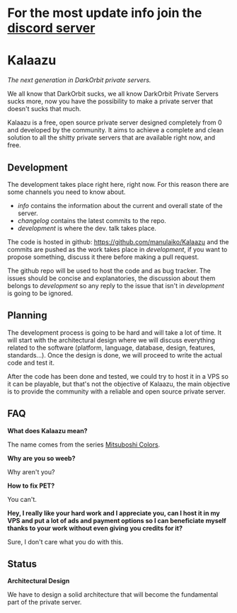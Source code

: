 For the most update info join the [discord server](https://discord.gg/g9Wca74)
==============================================================================

Kalaazu
=======
*The next generation in DarkOrbit private servers.*

We all know that DarkOrbit sucks, we all know DarkOrbit Private Servers sucks more, now you have the possibility to make a private server that doesn't sucks that much.

Kalaazu is a free, open source private server designed completely from 0 and developed by the community.
It aims to achieve a complete and clean solution to all the shitty private servers that are available right now, and free.

Development
-----------

The development takes place right here, right now. For this reason there are some channels you need to know about.


 * *info* contains the information about the current and overall state of the server.
 * *changelog* contains the latest commits to the repo.
 * *development* is where the dev. talk takes place.

The code is hosted in github: https://github.com/manulaiko/Kalaazu and the commits are pushed as the work takes place in *development*, if you want to propose something, discuss it there before making a pull request.

The github repo will be used to host the code and as bug tracker.
The issues should be concise and explanatories, the discussion about them belongs to *development* so any reply to the issue that isn't in *development* is going to be ignored.

Planning
--------

The development process is going to be hard and will take a lot of time. It will start with the architectural design where we will discuss everything related to the software (platform, language, database, design, features, standards...).
Once the design is done, we will proceed to write the actual code and test it.

After the code has been done and tested, we could try to host it in a VPS so it can be playable, but that's not the objective of Kalaazu, the main objective is to provide the community with a reliable and open source private server.


FAQ
---

**What does Kalaazu mean?**

The name comes from the series [Mitsuboshi Colors](https://anilist.co/anime/98439/MitsuboshiColors).

**Why are you so weeb?**

Why aren't you?

**How to fix PET?**

You can't.

**Hey, I really like your hard work and I appreciate you, can I host it in my VPS and put a lot of ads and payment options so I can beneficiate myself thanks to your work without even giving you credits for it?**

Sure, I don't care what you do with this.

Status
------
**Architectural Design**

We have to design a solid architecture that will become the fundamental part of the private server.